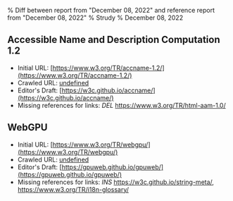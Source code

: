 % Diff between report from "December 08, 2022" and reference report from "December 08, 2022"
% Strudy
% December 08, 2022

## Accessible Name and Description Computation 1.2

- Initial URL: [https://www.w3.org/TR/accname-1.2/](https://www.w3.org/TR/accname-1.2/)
- Crawled URL: [undefined](undefined)
- Editor's Draft: [https://w3c.github.io/accname/](https://w3c.github.io/accname/)
- Missing references for links: *DEL* https://www.w3.org/TR/html-aam-1.0/


## WebGPU

- Initial URL: [https://www.w3.org/TR/webgpu/](https://www.w3.org/TR/webgpu/)
- Crawled URL: [undefined](undefined)
- Editor's Draft: [https://gpuweb.github.io/gpuweb/](https://gpuweb.github.io/gpuweb/)
- Missing references for links: *INS* https://w3c.github.io/string-meta/, https://www.w3.org/TR/i18n-glossary/



